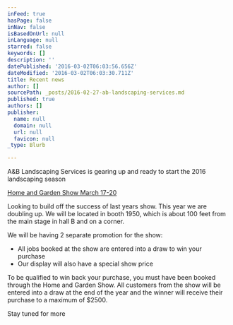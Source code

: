 ```yaml
---
inFeed: true
hasPage: false
inNav: false
isBasedOnUrl: null
inLanguage: null
starred: false
keywords: []
description: ''
datePublished: '2016-03-02T06:03:56.656Z'
dateModified: '2016-03-02T06:03:30.711Z'
title: Recent news
author: []
sourcePath: _posts/2016-02-27-ab-landscaping-services.md
published: true
authors: []
publisher:
  name: null
  domain: null
  url: null
  favicon: null
_type: Blurb

---
```

A&B Landscaping Services is gearing up and ready to start the 2016 landscaping season

[Home and Garden Show March 17-20][0]

Looking to build off the success of last years show. This year we are doubling up. We will be located in booth 1950, which is about 100 feet from the main stage in hall B and on a corner.  

We will be having 2 separate promotion for the show:

* All jobs booked at the show are entered into a draw to win your purchase 
* Our display will also have a special show price

To be qualified to win back your purchase, you must have been booked through the Home and Garden Show. All customers from the show will be entered into a draw at the end of the year and the winner will receive their purchase to a maximum of $2500\. 

Stay tuned for more

[0]: http://www.edmontonhomeshow.com/